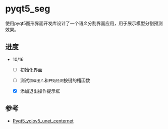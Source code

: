 # pyqt5_seg
使用pyqt5图形界面开发库设计了一个语义分割界面应用，用于展示模型分割预测效果。

## 进度

-  10/16
    - [ ] 初始化界面
    - [ ] 测试`加载图片`和`开始检测`按键的槽函数
    - [x] 添加退出操作提示框


## 参考
- [Pyqt5_yolov5_unet_centernet](https://github.com/GHigher12/Pyqt5_yolov5_unet_centernet)
